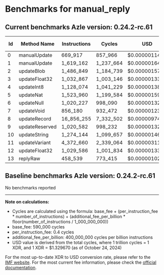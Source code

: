 # Benchmarks for manual_reply

## Current benchmarks Azle version: 0.24.2-rc.61

| Id  | Method Name    | Instructions | Cycles    | USD           | USD/Million Calls |
| --- | -------------- | ------------ | --------- | ------------- | ----------------- |
| 0   | manualUpdate   | 669_917      | 857_966   | $0.0000011408 | $1.14             |
| 1   | manualUpdate   | 1_619_162    | 1_237_664 | $0.0000016457 | $1.64             |
| 2   | updateBlob     | 1_486_849    | 1_184_739 | $0.0000015753 | $1.57             |
| 3   | updateFloat32  | 1_032_867    | 1_003_146 | $0.0000013339 | $1.33             |
| 4   | updateInt8     | 1_128_074    | 1_041_229 | $0.0000013845 | $1.38             |
| 5   | updateNat      | 1_523_960    | 1_199_584 | $0.0000015951 | $1.59             |
| 6   | updateNull     | 1_020_227    | 998_090   | $0.0000013271 | $1.32             |
| 7   | updateVoid     | 856_180      | 932_472   | $0.0000012399 | $1.23             |
| 8   | updateRecord   | 16_856_255   | 7_332_502 | $0.0000097498 | $9.74             |
| 9   | updateReserved | 1_020_582    | 998_232   | $0.0000013273 | $1.32             |
| 10  | updateString   | 1_274_144    | 1_099_657 | $0.0000014622 | $1.46             |
| 11  | updateVariant  | 4_372_660    | 2_339_064 | $0.0000031102 | $3.11             |
| 12  | updateFloat32  | 1_029_586    | 1_001_834 | $0.0000013321 | $1.33             |
| 13  | replyRaw       | 458_539      | 773_415   | $0.0000010284 | $1.02             |

## Baseline benchmarks Azle version: 0.24.2-rc.61

No benchmarks reported

---

**Note on calculations:**

-   Cycles are calculated using the formula: base_fee + (per_instruction_fee \* number_of_instructions) + (additional_fee_per_billion \* floor(number_of_instructions / 1_000_000_000))
-   base_fee: 590_000 cycles
-   per_instruction_fee: 0.4 cycles
-   additional_fee_per_billion: 400_000_000 cycles per billion instructions
-   USD value is derived from the total cycles, where 1 trillion cycles = 1 XDR, and 1 XDR = $1.329670 (as of October 24, 2024)

For the most up-to-date XDR to USD conversion rate, please refer to the [IMF website](https://www.imf.org/external/np/fin/data/rms_sdrv.aspx).
For the most current fee information, please check the [official documentation](https://internetcomputer.org/docs/current/developer-docs/gas-cost#execution).
